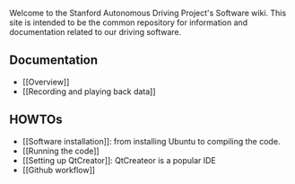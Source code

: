 Welcome to the Stanford Autonomous Driving Project's Software wiki. This site is intended to be the common repository for information and documentation related to our driving software.

## Documentation

* [[Overview]]
* [[Recording and playing back data]]

## HOWTOs

* [[Software installation]]: from installing Ubuntu to compiling the code.
* [[Running the code]]
* [[Setting up QtCreator]]: QtCreateor is a popular IDE
* [[Github workflow]]